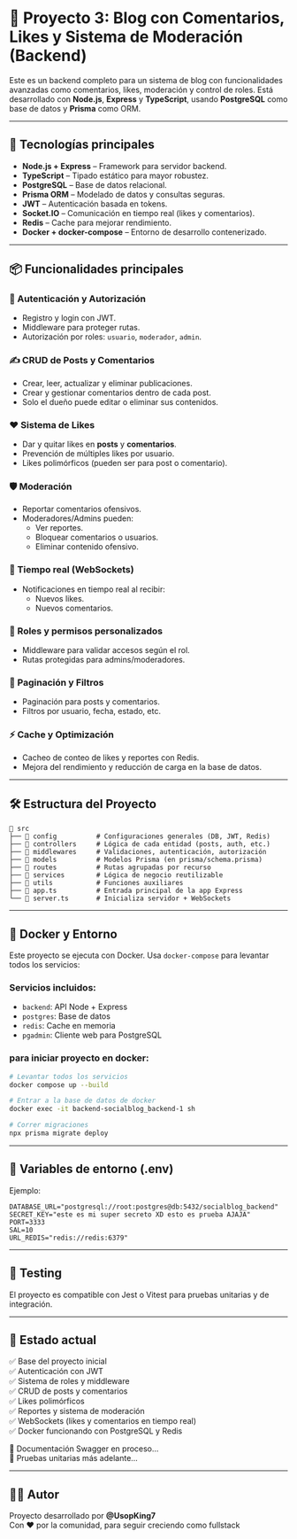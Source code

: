 # 📝 Proyecto 3: Blog con Comentarios, Likes y Sistema de Moderación (Backend)

Este es un backend completo para un sistema de blog con funcionalidades avanzadas como comentarios, likes, moderación y control de roles. Está desarrollado con **Node.js**, **Express** y **TypeScript**, usando **PostgreSQL** como base de datos y **Prisma** como ORM.

---

## 🚀 Tecnologías principales

- **Node.js + Express** – Framework para servidor backend.
- **TypeScript** – Tipado estático para mayor robustez.
- **PostgreSQL** – Base de datos relacional.
- **Prisma ORM** – Modelado de datos y consultas seguras.
- **JWT** – Autenticación basada en tokens.
- **Socket.IO** – Comunicación en tiempo real (likes y comentarios).
- **Redis** – Cache para mejorar rendimiento.
- **Docker + docker-compose** – Entorno de desarrollo contenerizado.

---

## 📦 Funcionalidades principales

### 🧠 Autenticación y Autorización
- Registro y login con JWT.
- Middleware para proteger rutas.
- Autorización por roles: `usuario`, `moderador`, `admin`.

### ✍️ CRUD de Posts y Comentarios
- Crear, leer, actualizar y eliminar publicaciones.
- Crear y gestionar comentarios dentro de cada post.
- Solo el dueño puede editar o eliminar sus contenidos.

### ❤️ Sistema de Likes
- Dar y quitar likes en **posts** y **comentarios**.
- Prevención de múltiples likes por usuario.
- Likes polimórficos (pueden ser para post o comentario).

### 🛡️ Moderación
- Reportar comentarios ofensivos.
- Moderadores/Admins pueden:
  - Ver reportes.
  - Bloquear comentarios o usuarios.
  - Eliminar contenido ofensivo.

### 📡 Tiempo real (WebSockets)
- Notificaciones en tiempo real al recibir:
  - Nuevos likes.
  - Nuevos comentarios.

### 🔐 Roles y permisos personalizados
- Middleware para validar accesos según el rol.
- Rutas protegidas para admins/moderadores.

### 📃 Paginación y Filtros
- Paginación para posts y comentarios.
- Filtros por usuario, fecha, estado, etc.

### ⚡ Cache y Optimización
- Cacheo de conteo de likes y reportes con Redis.
- Mejora del rendimiento y reducción de carga en la base de datos.

---

## 🛠️ Estructura del Proyecto

```
📁 src
├── 📁 config          # Configuraciones generales (DB, JWT, Redis)
├── 📁 controllers     # Lógica de cada entidad (posts, auth, etc.)
├── 📁 middlewares     # Validaciones, autenticación, autorización
├── 📁 models          # Modelos Prisma (en prisma/schema.prisma)
├── 📁 routes          # Rutas agrupadas por recurso
├── 📁 services        # Lógica de negocio reutilizable
├── 📁 utils           # Funciones auxiliares
├── 📄 app.ts          # Entrada principal de la app Express
└── 📄 server.ts       # Inicializa servidor + WebSockets
```

---

## 🐳 Docker y Entorno

Este proyecto se ejecuta con Docker. Usa `docker-compose` para levantar todos los servicios:

### Servicios incluidos:
- `backend`: API Node + Express
- `postgres`: Base de datos
- `redis`: Cache en memoria
- `pgadmin`: Cliente web para PostgreSQL

### para iniciar proyecto en docker:

```bash
# Levantar todos los servicios
docker compose up --build

# Entrar a la base de datos de docker 
docker exec -it backend-socialblog_backend-1 sh

# Correr migraciones
npx prisma migrate deploy
```

---

## 🔐 Variables de entorno (.env)

Ejemplo:

```env
DATABASE_URL="postgresql://root:postgres@db:5432/socialblog_backend"
SECRET_KEY="este es mi super secreto XD esto es prueba AJAJA"
PORT=3333
SAL=10
URL_REDIS="redis://redis:6379"
```

---

## 🧪 Testing 

El proyecto es compatible con Jest o Vitest para pruebas unitarias y de integración.

---


## 🧠 Estado actual

✅ Base del proyecto inicial  
✅ Autenticación con JWT  
✅ Sistema de roles y middleware  
✅ CRUD de posts y comentarios  
✅ Likes polimórficos  
✅ Reportes y sistema de moderación  
✅ WebSockets (likes y comentarios en tiempo real)  
✅ Docker funcionando con PostgreSQL y Redis  

🚧 Documentación Swagger en proceso...  
🚧 Pruebas unitarias más adelante...

---

## 🧑‍💻 Autor

Proyecto desarrollado por **@UsopKing7**  
Con ❤️ por la comunidad, para seguir creciendo como fullstack